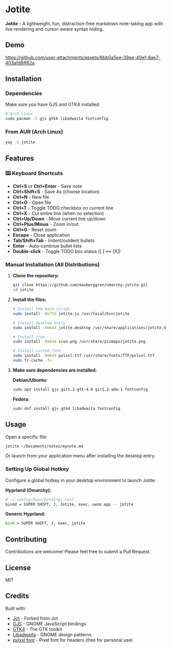 # Jotite

**Jotite** - A lightweight, fun, distraction-free markdown note-taking app with live rendering and cursor-aware syntax hiding.

## Demo

https://github.com/user-attachments/assets/6bb0a5ee-39ee-40ef-8ae7-403afd8ff62a

## Installation

### Dependencies

Make sure you have GJS and GTK4 installed:

```bash
# Arch Linux
sudo pacman -S gjs gtk4 libadwaita fontconfig
```

### From AUR (Arch Linux)

```bash
yay -S jotite
```

## Features

### ⌨️ Keyboard Shortcuts
- **Ctrl+S** or **Ctrl+Enter** - Save note
- **Ctrl+Shift+S** - Save As (choose location)
- **Ctrl+N** - New file
- **Ctrl+O** - Open file
- **Ctrl+T** - Toggle TODO checkbox on current line
- **Ctrl+X** - Cut entire line (when no selection)
- **Ctrl+Up/Down** - Move current line up/down
- **Ctrl+Plus/Minus** - Zoom in/out
- **Ctrl+0** - Reset zoom
- **Escape** - Close application
- **Tab/Shift+Tab** - Indent/outdent bullets
- **Enter** - Auto-continue bullet lists
- **Double-click** - Toggle TODO box status ([ ] ↔ [X])

### Manual Installation (All Distributions)

1. **Clone the repository:**
   ```bash
   git clone https://github.com/maxberggren/omarchy-jotite.git
   cd jotite
   ```

2. **Install the files:**
   ```bash
   # Install the main script
   sudo install -Dm755 jotite.js /usr/local/bin/jotite
   
   # Install desktop entry
   sudo install -Dm644 jotite.desktop /usr/share/applications/jotite.desktop
   
   # Install icon
   sudo install -Dm644 icon.png /usr/share/pixmaps/jotite.png
   
   # Install custom font
   sudo install -Dm644 pxlxxl.ttf /usr/share/fonts/TTF/pxlxxl.ttf
   sudo fc-cache -fv
   ```

3. **Make sure dependencies are installed:**
   
   **Debian/Ubuntu:**
   ```bash
   sudo apt install gjs gir1.2-gtk-4.0 gir1.2-adw-1 fontconfig
   ```
   
   **Fedora:**
   ```bash
   sudo dnf install gjs gtk4 libadwaita fontconfig
   ```


## Usage

Open a specific file:
```bash
jotite ~/Documents/notes/mynote.md
```

Or launch from your application menu after installing the desktop entry.

### Setting Up Global Hotkey

Configure a global hotkey in your desktop environment to launch Jotite:

**Hyprland (Omarchy):**
```bash
# ~/.config/hypr/bindings.conf
bindd = SUPER SHIFT, J, Jotite, exec, uwsm app -- jotite
```

**Generic Hyprland:**
```bash
bind = SUPER SHIFT, J, exec, jotite
```

## Contributing

Contributions are welcome! Please feel free to submit a Pull Request.

## License

MIT

## Credits

Built with:
- [Jot](https://github.com/bjarneo/omarchy-jot) - Forked from Jot
- [GJS](https://gjs.guide/) - GNOME JavaScript bindings
- [GTK4](https://www.gtk.org/) - The GTK toolkit
- [Libadwaita](https://gnome.pages.gitlab.gnome.org/libadwaita/) - GNOME design patterns
- [pxlxxl font](https://www.1001fonts.com/pxlxxl-font.html) - Pixel font for headers (free for personal use)